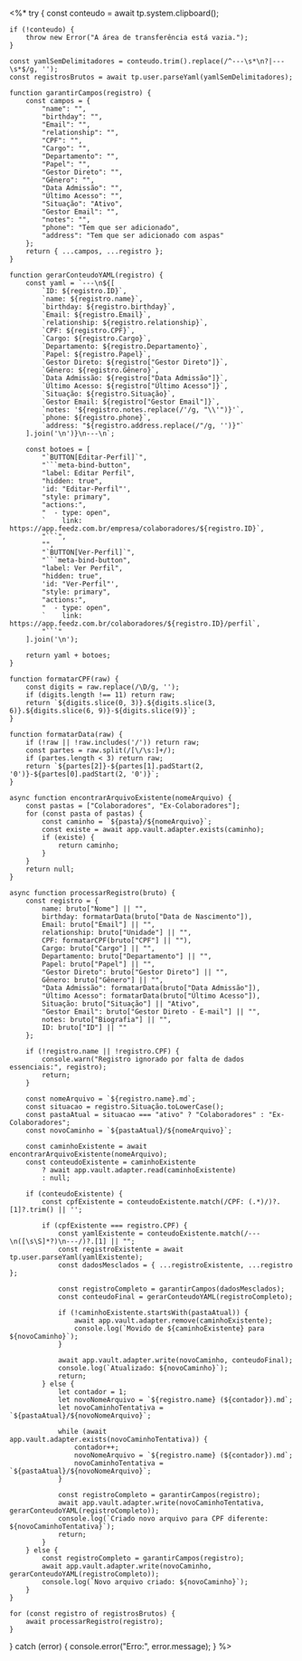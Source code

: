 <%*
try {
    const conteudo = await tp.system.clipboard();

    if (!conteudo) {
        throw new Error("A área de transferência está vazia.");
    }

    const yamlSemDelimitadores = conteudo.trim().replace(/^---\s*\n?|---\s*$/g, '');
    const registrosBrutos = await tp.user.parseYaml(yamlSemDelimitadores);

    function garantirCampos(registro) {
        const campos = {
            "name": "",
            "birthday": "",
            "Email": "",
            "relationship": "",
            "CPF": "",
            "Cargo": "",
            "Departamento": "",
            "Papel": "",
            "Gestor Direto": "",
            "Gênero": "",
            "Data Admissão": "",
            "Último Acesso": "",
            "Situação": "Ativo",
            "Gestor Email": "",
            "notes": "",
            "phone": "Tem que ser adicionado",
            "address": "Tem que ser adicionado com aspas"
        };
        return { ...campos, ...registro };
    }

    function gerarConteudoYAML(registro) {
        const yaml = `---\n${[
            `ID: ${registro.ID}`,
            `name: ${registro.name}`,
            `birthday: ${registro.birthday}`,
            `Email: ${registro.Email}`,
            `relationship: ${registro.relationship}`,
            `CPF: ${registro.CPF}`,
            `Cargo: ${registro.Cargo}`,
            `Departamento: ${registro.Departamento}`,
            `Papel: ${registro.Papel}`,
            `Gestor Direto: ${registro["Gestor Direto"]}`,
            `Gênero: ${registro.Gênero}`,
            `Data Admissão: ${registro["Data Admissão"]}`,
            `Último Acesso: ${registro["Último Acesso"]}`,
            `Situação: ${registro.Situação}`,
            `Gestor Email: ${registro["Gestor Email"]}`,
            `notes: '${registro.notes.replace(/'/g, "\\'")}'`,
            `phone: ${registro.phone}`,
            `address: "${registro.address.replace(/"/g, '')}"`
        ].join('\n')}\n---\n`;

        const botoes = [
            "`BUTTON[Editar-Perfil]`",
            "```meta-bind-button",
            "label: Editar Perfil",
            "hidden: true",
            'id: "Editar-Perfil"',
            "style: primary",
            "actions:",
            "  - type: open",
            `    link: https://app.feedz.com.br/empresa/colaboradores/${registro.ID}`,
            "```",
            "",
            "`BUTTON[Ver-Perfil]`",
            "```meta-bind-button",
            "label: Ver Perfil",
            "hidden: true",
            'id: "Ver-Perfil"',
            "style: primary",
            "actions:",
            "  - type: open",
            `    link: https://app.feedz.com.br/colaboradores/${registro.ID}/perfil`,
            "```"
        ].join('\n');

        return yaml + botoes;
    }

    function formatarCPF(raw) {
        const digits = raw.replace(/\D/g, '');
        if (digits.length !== 11) return raw;
        return `${digits.slice(0, 3)}.${digits.slice(3, 6)}.${digits.slice(6, 9)}-${digits.slice(9)}`;
    }

    function formatarData(raw) {
        if (!raw || !raw.includes('/')) return raw;
        const partes = raw.split(/[\/\s:]+/);
        if (partes.length < 3) return raw;
        return `${partes[2]}-${partes[1].padStart(2, '0')}-${partes[0].padStart(2, '0')}`;
    }

    async function encontrarArquivoExistente(nomeArquivo) {
        const pastas = ["Colaboradores", "Ex-Colaboradores"];
        for (const pasta of pastas) {
            const caminho = `${pasta}/${nomeArquivo}`;
            const existe = await app.vault.adapter.exists(caminho);
            if (existe) {
                return caminho;
            }
        }
        return null;
    }

    async function processarRegistro(bruto) {
        const registro = {
            name: bruto["Nome"] || "",
            birthday: formatarData(bruto["Data de Nascimento"]),
            Email: bruto["Email"] || "",
            relationship: bruto["Unidade"] || "",
            CPF: formatarCPF(bruto["CPF"] || ""),
            Cargo: bruto["Cargo"] || "",
            Departamento: bruto["Departamento"] || "",
            Papel: bruto["Papel"] || "",
            "Gestor Direto": bruto["Gestor Direto"] || "",
            Gênero: bruto["Gênero"] || "",
            "Data Admissão": formatarData(bruto["Data Admissão"]),
            "Último Acesso": formatarData(bruto["Último Acesso"]),
            Situação: bruto["Situação"] || "Ativo",
            "Gestor Email": bruto["Gestor Direto - E-mail"] || "",
            notes: bruto["Biografia"] || "",
            ID: bruto["ID"] || ""
        };

        if (!registro.name || !registro.CPF) {
            console.warn("Registro ignorado por falta de dados essenciais:", registro);
            return;
        }

        const nomeArquivo = `${registro.name}.md`;
        const situacao = registro.Situação.toLowerCase();
        const pastaAtual = situacao === "ativo" ? "Colaboradores" : "Ex-Colaboradores";
        const novoCaminho = `${pastaAtual}/${nomeArquivo}`;

        const caminhoExistente = await encontrarArquivoExistente(nomeArquivo);
        const conteudoExistente = caminhoExistente
            ? await app.vault.adapter.read(caminhoExistente)
            : null;

        if (conteudoExistente) {
            const cpfExistente = conteudoExistente.match(/CPF: (.*)/)?.[1]?.trim() || '';

            if (cpfExistente === registro.CPF) {
                const yamlExistente = conteudoExistente.match(/---\n([\s\S]*?)\n---/)?.[1] || "";
                const registroExistente = await tp.user.parseYaml(yamlExistente);
                const dadosMesclados = { ...registroExistente, ...registro };

                const registroCompleto = garantirCampos(dadosMesclados);
                const conteudoFinal = gerarConteudoYAML(registroCompleto);

                if (!caminhoExistente.startsWith(pastaAtual)) {
                    await app.vault.adapter.remove(caminhoExistente);
                    console.log(`Movido de ${caminhoExistente} para ${novoCaminho}`);
                }

                await app.vault.adapter.write(novoCaminho, conteudoFinal);
                console.log(`Atualizado: ${novoCaminho}`);
                return;
            } else {
                let contador = 1;
                let novoNomeArquivo = `${registro.name} (${contador}).md`;
                let novoCaminhoTentativa = `${pastaAtual}/${novoNomeArquivo}`;

                while (await app.vault.adapter.exists(novoCaminhoTentativa)) {
                    contador++;
                    novoNomeArquivo = `${registro.name} (${contador}).md`;
                    novoCaminhoTentativa = `${pastaAtual}/${novoNomeArquivo}`;
                }

                const registroCompleto = garantirCampos(registro);
                await app.vault.adapter.write(novoCaminhoTentativa, gerarConteudoYAML(registroCompleto));
                console.log(`Criado novo arquivo para CPF diferente: ${novoCaminhoTentativa}`);
                return;
            }
        } else {
            const registroCompleto = garantirCampos(registro);
            await app.vault.adapter.write(novoCaminho, gerarConteudoYAML(registroCompleto));
            console.log(`Novo arquivo criado: ${novoCaminho}`);
        }
    }

    for (const registro of registrosBrutos) {
        await processarRegistro(registro);
    }

} catch (error) {
    console.error("Erro:", error.message);
}
%>
